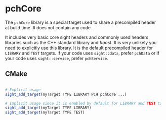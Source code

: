 # pchCore

The `pchCore` library is a special target used to share a precompiled header at build time. It does not contain any code.

It includes very basic core sight headers and commonly used headers libraries such as the C++ standard library and *boost*. It is very unlikely you need to explicitly use this library. It is the default precompiled header for `LIBRARY` and `TEST` targets. If your code uses `sight::data`, prefer `pchData` or if your code uses `sight::service`, prefer `pchService`.

## CMake

```cmake

# Explicit usage
sight_add_target(myTarget TYPE LIBRARY PCH pchCore ...)

# Implicit usage since it is enabled by default for LIBRARY and TEST targets
sight_add_target(myTarget TYPE LIBRARY) 
sight_add_target(myTarget TYPE TEST)
```
